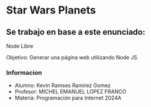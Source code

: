 # Star Wars Planets


## Se trabajo en base a este enunciado:
Node Libre

Objetivo:
Generar una página web utilizando Node JS.

### Informacion
- Alumno: Kevin Ramses Ramirez Gomez
- Profesor: MICHEL EMANUEL LOPEZ FRANCO
- Materia: Programación para Internet 2024A
